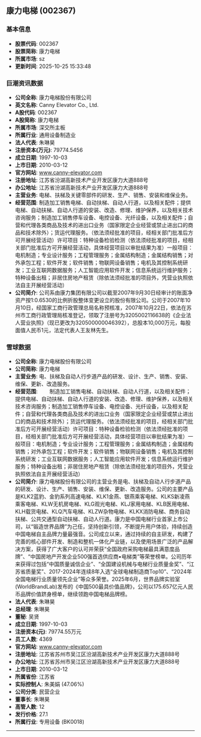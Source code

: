 ## 康力电梯 (002367)

### 基本信息

- **股票代码**: 002367
- **股票简称**: 康力电梯
- **所属市场**: sz
- **更新时间**: 2025-10-25 15:33:48

### 巨潮资讯数据

- **公司全称**: 康力电梯股份有限公司
- **英文名称**: Canny Elevator Co., Ltd.
- **A股代码**: 002367
- **A股简称**: 康力电梯
- **所属市场**: 深交所主板
- **所属行业**: 通用设备制造业
- **法人代表**: 朱琳昊
- **注册资本(万元)**: 79774.5456
- **成立日期**: 1997-10-03
- **上市日期**: 2010-03-12
- **官方网站**: www.canny-elevator.com
- **注册地址**: 江苏省汾湖高新技术产业开发区康力大道888号
- **办公地址**: 江苏省汾湖高新技术产业开发区康力大道888号
- **主营业务**: 电梯、扶梯及关键零部件的研发、生产、销售、安装和维保业务。
- **经营范围**: 制造加工销售电梯、自动扶梯、自动人行道，以及相关配件；提供电梯、自动扶梯、自动人行道的安装、改造、修理、维护保养，以及相关技术咨询服务；制造加工销售停车设备、电控设备、光纤设备，以及相关配件；自营和代理各类商品及技术的进出口业务（国家限定企业经营或禁止进出口的商品和技术除外）；货运代理服务。（依法须经批准的项目，经相关部门批准后方可开展经营活动）许可项目：特种设备检验检测（依法须经批准的项目，经相关部门批准后方可开展经营活动，具体经营项目以审批结果为准）一般项目：电机制造；专业设计服务；工程管理服务；金属结构制造；金属结构销售；对外承包工程；软件开发；软件销售；物联网设备销售；电机及其控制系统研发；工业互联网数据服务；人工智能应用软件开发；信息系统运行维护服务；特种设备出租；非居住房地产租赁（除依法须经批准的项目外，凭营业执照依法自主开展经营活动）
- **公司简介**: 公司系由康力集团有限公司以截至2007年9月30日经审计的账面净资产按1:0.6530的比例折股整体变更设立的股份有限公司。公司于2007年10月10日，经国家工商行政管理总局名称预核准，2007年10月22日，依法在苏州市工商行政管理局核准登记，领取了注册号为3205002116638的《企业法人营业执照》（现已更改为320500000046392），总股本10,000万元，每股面值人民币1元，法定代表人王友林先生。

### 雪球数据

- **公司全称**: 康力电梯股份有限公司
- **公司简称**: 康力电梯
- **主营业务**: 电、扶梯及自动人行步道产品的研发、设计、生产、销售、安装、维保、更新、改造服务。
- **经营范围**: 　　制造加工销售电梯、自动扶梯、自动人行道，以及相关配件；提供电梯、自动扶梯、自动人行道的安装、改造、修理、维护保养，以及相关技术咨询服务；制造加工销售停车设备、电控设备、光纤设备，以及相关配件；自营和代理各类商品及技术的进出口业务（国家限定企业经营或禁止进出口的商品和技术除外）；货运代理服务。（依法须经批准的项目，经相关部门批准后方可开展经营活动）许可项目：特种设备检验检测（依法须经批准的项目，经相关部门批准后方可开展经营活动，具体经营项目以审批结果为准）一般项目：电机制造；专业设计服务；工程管理服务；金属结构制造；金属结构销售；对外承包工程；软件开发；软件销售；物联网设备销售；电机及其控制系统研发；工业互联网数据服务；人工智能应用软件开发；信息系统运行维护服务；特种设备出租；非居住房地产租赁（除依法须经批准的项目外，凭营业执照依法自主开展经营活动）
- **公司简介**: 康力电梯股份有限公司的主营业务是电、扶梯及自动人行步道产品的研发、设计、生产、销售、安装、维保、更新、改造服务。公司的主要产品是KLK2蓝豹、金豹系列高速电梯、KLK1金燕、银燕乘客电梯、KLKS新凌燕乘客电梯、KLW无机房电梯、KLG观光电梯、KLJ家用电梯、KLB医用电梯、KLH载货电梯、KLQ汽车电梯、KLZW杂物电梯、KLKX消防电梯、商务自动扶梯、公共交通型自动扶梯、自动人行道。康力是中国电梯行业首家上市公司，以“锻造世界品牌”为己任，坚持创新引领，不断提升用户体验，持续创造中国电梯自主品牌力量最强音。公司成立以来，通过持续的自主研发，构建了完善的核心部件开发、制造和整机一体化产业链，以及使用场景广泛的产品解决方案，获得了广大客户的认可并荣获“全国政府采购电梯最具满意度品牌”、“中国房地产开发企业500强首选供应商•电梯类”等荣誉榜单。公司历年来获得过包括“中国质量诚信企业”、“全国建设机械与电梯行业质量金奖”、“江苏省质量奖”、2017-2024年连续8年入选“全球电梯制造商Top10”、“2024年全国电梯行业质量领先企业”等众多荣誉。2025年6月，世界品牌实验室(WorldBrandLab)发布的《中国500最具价值品牌》，公司以175.657亿元人民币品牌价值跻身榜单，继续领跑中国电梯品牌榜。
- **法人代表**: 朱琳昊
- **总经理**: 朱琳昊
- **董秘**: 吴贤
- **成立日期**: 1997-10-03
- **注册资本(元)**: 79774.55万元
- **员工人数**: 4369
- **官方网站**: www.canny-elevator.com
- **注册地址**: 江苏省苏州市吴江区汾湖高新技术产业开发区康力大道888号
- **办公地址**: 江苏省苏州市吴江区汾湖高新技术产业开发区康力大道888号
- **上市日期**: 2010-03-12
- **所属省份**: 江苏省
- **实际控制人**: 朱美娟 (47.06%)
- **公司分类**: 民营企业
- **董事长**: 朱琳昊
- **高管人数**: 12
- **发行价格**: 27.1
- **所属行业**: 专用设备 (BK0018)

---